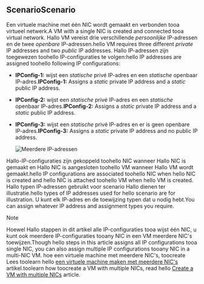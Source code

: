 ## <a name="scenario"></a><span data-ttu-id="6214c-101">Scenario</span><span class="sxs-lookup"><span data-stu-id="6214c-101">Scenario</span></span>
<span data-ttu-id="6214c-102">Een virtuele machine met één NIC wordt gemaakt en verbonden tooa virtueel netwerk.</span><span class="sxs-lookup"><span data-stu-id="6214c-102">A VM with a single NIC is created and connected tooa virtual network.</span></span> <span data-ttu-id="6214c-103">Hallo VM vereist drie verschillende *persoonlijke* IP-adressen en de twee *openbare* IP-adressen.</span><span class="sxs-lookup"><span data-stu-id="6214c-103">hello VM requires three different *private* IP addresses and two *public* IP addresses.</span></span> <span data-ttu-id="6214c-104">Hallo IP-adressen zijn toegewezen toohello IP-configuraties te volgen:</span><span class="sxs-lookup"><span data-stu-id="6214c-104">hello IP addresses are assigned toohello following IP configurations:</span></span>

* <span data-ttu-id="6214c-105">**IPConfig-1:** wijst een *statische* privé IP-adres en een *statische* openbaar IP-adres.</span><span class="sxs-lookup"><span data-stu-id="6214c-105">**IPConfig-1:** Assigns a *static* private IP address and a *static* public IP address.</span></span>
* <span data-ttu-id="6214c-106">**IPConfig-2:** wijst een *statische* privé IP-adres en een *statische* openbaar IP-adres.</span><span class="sxs-lookup"><span data-stu-id="6214c-106">**IPConfig-2:** Assigns a *static* private IP address and a *static* public IP address.</span></span>
* <span data-ttu-id="6214c-107">**IPConfig-3:** wijst een *statische* privé IP-adres en er is geen openbare IP-adres.</span><span class="sxs-lookup"><span data-stu-id="6214c-107">**IPConfig-3:** Assigns a *static* private IP address and no public IP address.</span></span>
  
    ![Meerdere IP-adressen](./media/virtual-network-multiple-ip-addresses-scenario/multiple-ipconfigs.png)

<span data-ttu-id="6214c-109">Hallo-IP-configuraties zijn gekoppeld toohello NIC wanneer Hallo NIC is gemaakt en Hallo NIC is aangesloten toohello VM wanneer Hallo VM wordt gemaakt.</span><span class="sxs-lookup"><span data-stu-id="6214c-109">hello IP configurations are associated toohello NIC when hello NIC is created and hello NIC is attached toohello VM when hello VM is created.</span></span> <span data-ttu-id="6214c-110">Hallo typen IP-adressen gebruikt voor scenario Hallo dienen ter illustratie.</span><span class="sxs-lookup"><span data-stu-id="6214c-110">hello types of IP addresses used for hello scenario are for illustration.</span></span> <span data-ttu-id="6214c-111">U kunt elk IP-adres en de toewijzing typen dat u nodig hebt.</span><span class="sxs-lookup"><span data-stu-id="6214c-111">You can assign whatever IP address and assignment types you require.</span></span>

> [!NOTE]
> <span data-ttu-id="6214c-112">Hoewel Hallo stappen in dit artikel alle IP-configuraties tooa wijst één NIC, u kunt ook meerdere IP-configuraties tooany NIC in een VM meerdere NIC's toewijzen.</span><span class="sxs-lookup"><span data-stu-id="6214c-112">Though hello steps in this article assigns all IP configurations tooa single NIC, you can also assign multiple IP configurations tooany NIC in a multi-NIC VM.</span></span> <span data-ttu-id="6214c-113">hoe een virtuele machine met meerdere NIC's, toocreate Lees toolearn hello [een virtuele machine maken met meerdere NIC's](../articles/virtual-network/virtual-network-deploy-multinic-arm-ps.md) artikel.</span><span class="sxs-lookup"><span data-stu-id="6214c-113">toolearn how toocreate a VM with multiple NICs, read hello [Create a VM with multiple NICs](../articles/virtual-network/virtual-network-deploy-multinic-arm-ps.md) article.</span></span>

